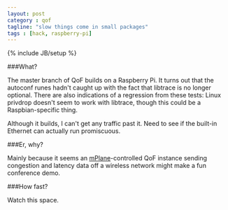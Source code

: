 ```yaml
---
layout: post
category : qof
tagline: "slow things come in small packages"
tags : [hack, raspberry-pi]
---
```

{% include JB/setup %}

###What?

The master branch of QoF builds on a Raspberry Pi. It turns out that the autoconf runes hadn't caught up with the fact that libtrace is no longer optional. There are also indications of a regression from these tests: Linux privdrop doesn't seem to work with libtrace, though this could be a Raspbian-specific thing.

Although it builds, I can't get any traffic past it. Need to see if the built-in Ethernet can actually run promiscuous.

###Er, why?

Mainly because it seems an [mPlane](http://www.ict-mplane.eu)-controlled QoF instance sending congestion and latency data off a wireless network might make a fun conference demo. 

###How fast?

Watch this space.